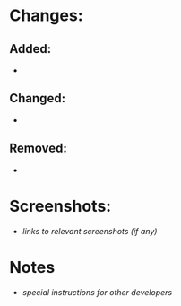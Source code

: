 # Changes:
## Added:
-
## Changed:
-
## Removed:
-

# Screenshots:
- *links to relevant screenshots (if any)*

# Notes
- *special instructions for other developers*
